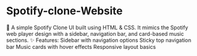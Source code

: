 # Spotify-clone-Website
🎵 A simple Spotify Clone UI built using HTML &amp; CSS. It mimics the Spotify web player design with a sidebar, navigation bar, and card-based music sections.  ✨ Features:  Sidebar with navigation options  Sticky top navigation bar  Music cards with hover effects  Responsive layout basics
